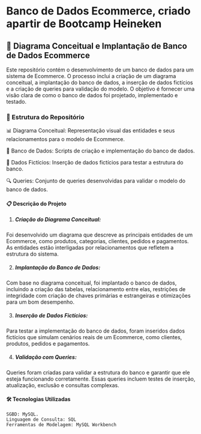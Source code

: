 # Banco  de Dados Ecommerce, criado apartir de Bootcamp Heineken

## 🛒 Diagrama Conceitual e Implantação de Banco de Dados Ecommerce

Este repositório contém o desenvolvimento de um banco de dados para um sistema de Ecommerce. O processo inclui a criação de um diagrama conceitual, a implantação do banco de dados, a inserção de dados fictícios e a criação de queries para validação do modelo. O objetivo é fornecer uma visão clara de como o banco de dados foi projetado, implementado e testado.

### 📁 Estrutura do Repositório 
📊 Diagrama Conceitual: Representação visual das entidades e seus relacionamentos para o modelo de Ecommerce. 

💾 Banco de Dados: Scripts de criação e implementação do banco de dados.

📑 Dados Fictícios: Inserção de dados fictícios para testar a estrutura do banco.

🔍 Queries: Conjunto de queries desenvolvidas para validar o modelo do banco de dados.

#### 📋 Descrição do Projeto
1. ##### Criação do Diagrama Conceitual:

Foi desenvolvido um diagrama que descreve as principais entidades de um Ecommerce, como produtos, categorias, clientes, pedidos e pagamentos. As entidades estão interligadas por relacionamentos que refletem a estrutura do sistema.

2. ##### Implantação do Banco de Dados:

Com base no diagrama conceitual, foi implantado o banco de dados, incluindo a criação das tabelas, relacionamento entre elas, restrições de integridade com criação de chaves primárias e estrangeiras e otimizações para um bom desempenho.

3. ##### Inserção de Dados Fictícios:

Para testar a implementação do banco de dados, foram inseridos dados fictícios que simulam cenários reais de um Ecommerce, como clientes, produtos, pedidos e pagamentos.

4. ##### Validação com Queries:

Queries foram criadas para validar a estrutura do banco e garantir que ele esteja funcionando corretamente. Essas queries incluem testes de inserção, atualização, exclusão e consultas complexas.

#### 🛠️ Tecnologias Utilizadas

    SGBD: MySQL.
    Linguagem de Consulta: SQL
    Ferramentas de Modelagem: MySQL Workbench